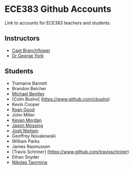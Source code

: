 # ECE383 Github Accounts

Link to accounts for ECE383 teachers and students.

## Instructors

- [Capt Branchflower](https://www.github.com/toddbranch)
- [Dr George York](https://www.github.com/GeorgeYork)

## Students

- Tramaine Barnett
- Brandon Belcher
- [Michael Bentley](https://www.github.com/micfloy)
- [Colin Busho] (https://www.github.com/cbusho)
- Kevin Cooper
- [Ryan Good](https://www.github.com/GoodRyan)
- John Miller
- [Kevan Mordan](https://www.github.com/KingPuffin)
- [Jason Mossing](https://www.github.com/jasonmossing15)
- [Josh Nielsen](https://www.github.com/aapljosh)
- Geoffrey Novakowski
- William Parks
- James Rasmussen
- [Travis Schriner] (https://www.github.com/travisschriner)
- Ethan Snyder
- [Nikolas Taormina](https://www.github.com/ntaormina)
